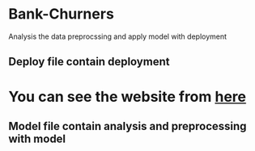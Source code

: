 # Bank-Churners
Analysis the data preprocssing and apply model with deployment
## Deploy file contain deployment
# You can see the website from  <a href='https://leaving-service.herokuapp.com/'>here</a>
## Model file contain analysis and preprocessing with model
